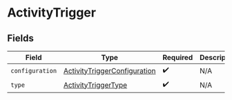 # ActivityTrigger


## Fields

| Field                                                                               | Type                                                                                | Required                                                                            | Description                                                                         |
| ----------------------------------------------------------------------------------- | ----------------------------------------------------------------------------------- | ----------------------------------------------------------------------------------- | ----------------------------------------------------------------------------------- |
| `configuration`                                                                     | [ActivityTriggerConfiguration](../../models/shared/activitytriggerconfiguration.md) | :heavy_check_mark:                                                                  | N/A                                                                                 |
| `type`                                                                              | [ActivityTriggerType](../../models/shared/activitytriggertype.md)                   | :heavy_check_mark:                                                                  | N/A                                                                                 |